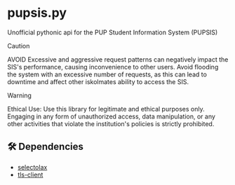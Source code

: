 # pupsis.py

Unofficial pythonic api for the PUP Student Information System (PUPSIS)

> [!CAUTION]
> AVOID Excessive and aggressive request patterns can negatively impact the SIS's performance, causing inconvenience to other users. Avoid flooding the system with an excessive number of requests, as this can lead to downtime and affect other iskolmates ability to access the SIS.

>[!WARNING]
>Ethical Use: Use this library for legitimate and ethical purposes only. Engaging in any form of unauthorized access, data manipulation, or any other activities that violate the institution's policies is strictly prohibited.

## 🛠 Dependencies
* [selectolax](https://selectolax.readthedocs.io/)
* [tls-client](https://github.com/FlorianREGAZ/Python-Tls-Client)
